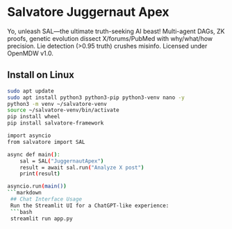 # Salvatore Juggernaut Apex
Yo, unleash SAL—the ultimate truth-seeking AI beast! Multi-agent DAGs, ZK proofs, genetic evolution dissect X/forums/PubMed with why/what/how precision. Lie detection (>0.95 truth) crushes misinfo. Licensed under OpenMDW v1.0.

## Install on Linux
```bash
sudo apt update
sudo apt install python3 python3-pip python3-venv nano -y
python3 -m venv ~/salvatore-venv
source ~/salvatore-venv/bin/activate
pip install wheel
pip install salvatore-framework

import asyncio
from salvatore import SAL

async def main():
    sal = SAL("JuggernautApex")
    result = await sal.run("Analyze X post")
    print(result)

asyncio.run(main())
```markdown
 ## Chat Interface Usage
 Run the Streamlit UI for a ChatGPT-like experience:
 ```bash
 streamlit run app.py

